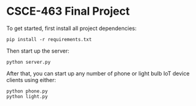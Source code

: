 # CSCE-463 Final Project

To get started, first install all project dependencies:

```
pip install -r requirements.txt
```

Then start up the server:

```
python server.py
```

After that, you can start up any number of phone or light bulb IoT device clients using either:

```
python phone.py
python light.py
```
